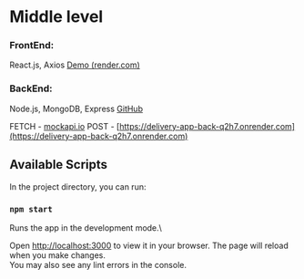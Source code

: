 # Middle level

### FrontEnd:

React.js, Axios
[Demo (render.com)](https://delivery-app-i4x3.onrender.com/)

### BackEnd:

Node.js, MongoDB, Express
[GitHub](https://github.com/andysmokk/dabv1.1)

FETCH - [mockapi.io](https://mockapi.io/)
POST - [https://delivery-app-back-q2h7.onrender.com](https://delivery-app-back-q2h7.onrender.com)

## Available Scripts

In the project directory, you can run:

### `npm start`

Runs the app in the development mode.\

Open [http://localhost:3000](http://localhost:3000) to view it in your browser.
The page will reload when you make changes.\
You may also see any lint errors in the console.
